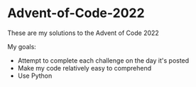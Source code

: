# Advent-of-Code-2022

These are my solutions to the Advent of Code 2022

My goals:
* Attempt to complete each challenge on the day it's posted
* Make my code relatively easy to comprehend
* Use Python
